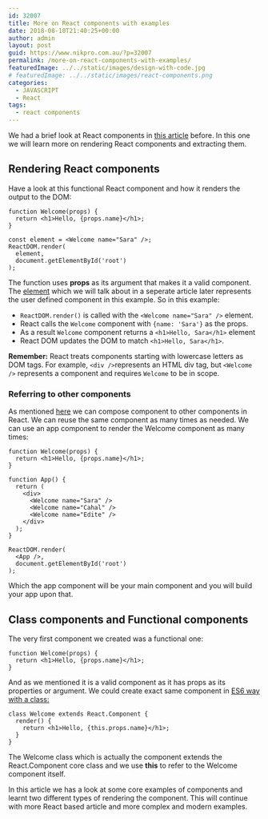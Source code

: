 ```yaml
---
id: 32007
title: More on React components with examples
date: 2018-08-10T21:40:25+00:00
author: admin
layout: post
guid: https://www.nikpro.com.au/?p=32007
permalink: /more-on-react-components-with-examples/
featuredImage: ../../static/images/design-with-code.jpg
# featuredImage: ../../static/images/react-components.png
categories:
  - JAVASCRIPT
  - React
tags:
  - react components
---
```

We had a brief look at React components in [this article](https://www.nikpro.com.au/react-component-building-blocks-simple-explanation-part-1/) before. In this one we will learn more on rendering React components and extracting them.

## Rendering React components

Have a look at this functional React component and how it renders the output to the DOM:


```
function Welcome(props) {
  return <h1>Hello, {props.name}</h1>;
}

const element = <Welcome name="Sara" />;
ReactDOM.render(
  element,
  document.getElementById('root')
);
```


The function uses **props** as its argument that makes it a valid component.  The <a href="https://reactjs.org/docs/rendering-elements.html" target="_blank" rel="noopener noreferrer">element</a> which we will talk about in a seperate article later represents the user defined component in this example. So in this example:

  * `ReactDOM.render()` is called with the `<Welcome name="Sara" />` element.
  * React calls the `Welcome` component with `{name: 'Sara'}` as the props.
  * As a result `Welcome` component returns a `<h1>Hello, Sara</h1>` element
  * React DOM updates the DOM to match `<h1>Hello, Sara</h1>`.

**Remember:** React treats components starting with lowercase letters as DOM tags. For example, `<div />`represents an HTML div tag, but `<Welcome />` represents a component and requires `Welcome` to be in scope.

### Referring to other components

As mentioned [here](https://www.nikpro.com.au/react-component-building-blocks-simple-explanation-part-1/) we can compose component to other components in React. We can reuse the same component as many times as needed. We can use an app component to render the Welcome component as many times:


```
function Welcome(props) {
  return <h1>Hello, {props.name}</h1>;
}

function App() {
  return (
    <div>
      <Welcome name="Sara" />
      <Welcome name="Cahal" />
      <Welcome name="Edite" />
    </div>
  );
}

ReactDOM.render(
  <App />,
  document.getElementById('root')
);
```


Which the app component will be your main component and you will build your app upon that.

## Class components and Functional components

The very first component we created was a functional one:


```
function Welcome(props) {
  return <h1>Hello, {props.name}</h1>;
}
```


And as we mentioned it is a valid component as it has props as its properties or argument. We could create exact same component in [ES6 way with a class:](https://www.nikpro.com.au/how-to-create-classes-in-javascript-es6/)


```
class Welcome extends React.Component {
  render() {
    return <h1>Hello, {this.props.name}</h1>;
  }
}
```


The Welcome class which is actually the component extends the React.Component core class and we use **this** to refer to the Welcome component itself. 

In this article we has a look at some core examples of components and learnt two different types of rendering the component. This will continue with more React based article and more complex and modern examples.